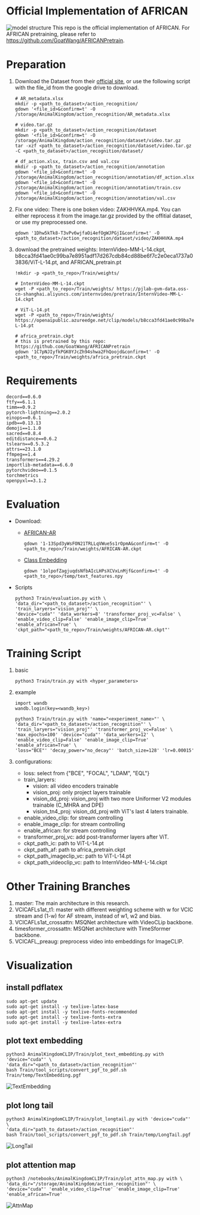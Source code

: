 # Official Implementation of AFRICAN
![model structure](assets/3_4_ModelStructureAF.png)
This repo is the official implementation of AFRICAN. For AFRICAN pretraining, please refer to https://github.com/GoatWang/AFRICANPretrain. 

# Preparation
1. Download the Dataset from their [official site](https://github.com/sutdcv/Animal-Kingdom), or use the following script with the file_id from the google drive to download.
    ```
    # AR_metadata.xlsx
    mkdir -p <path_to_dataset>/action_recognition/
    gdown '<file_id>&confirm=t' -O /storage/AnimalKingdom/action_recognition/AR_metadata.xlsx

    # video.tar.gz
    mkdir -p <path_to_dataset>/action_recognition/dataset
    gdown '<file_id>&confirm=t' -O /storage/AnimalKingdom/action_recognition/dataset/video.tar.gz
    tar -xzf <path_to_dataset>/action_recognition/dataset/video.tar.gz -C <path_to_dataset>/action_recognition/dataset/

    # df_action.xlsx, train.csv and val.csv
    mkdir -p <path_to_dataset>/action_recognition/annotation
    gdown '<file_id>&confirm=t' -O /storage/AnimalKingdom/action_recognition/annotation/df_action.xlsx
    gdown '<file_id>&confirm=t' -O /storage/AnimalKingdom/action_recognition/annotation/train.csv
    gdown '<file_id>&confirm=t' -O /storage/AnimalKingdom/action_recognition/annotation/val.csv
    ```

2. Fix one video: There is one boken video: ZAKHHVKA.mp4. You can either reprocess it from the image.tar.gz provided by the offitial dataset, or use my preprocessed one.
    ```
    gdown '1Dhw5kTk8-T3vPv6wjfaOi4efOgWJPGjI&confirm=t' -O <path_to_dataset>/action_recognition/dataset/video/ZAKHHVKA.mp4
    ```

3. download the pretrained weights: InternVideo-MM-L-14.ckpt, b8cca3fd41ae0c99ba7e8951adf17d267cdb84cd88be6f7c2e0eca1737a03836/ViT-L-14.pt, and AFRICAN_pretrain.pt
    ```
    !mkdir -p <path_to_repo>/Train/weights/

    # InternVideo-MM-L-14.ckpt
    wget -P <path_to_repo>/Train/weights/ https://pjlab-gvm-data.oss-cn-shanghai.aliyuncs.com/internvideo/pretrain/InternVideo-MM-L-14.ckpt

    # ViT-L-14.pt
    wget -P <path_to_repo>/Train/weights/ https://openaipublic.azureedge.net/clip/models/b8cca3fd41ae0c99ba7e8951adf17d267cdb84cd88be6f7c2e0eca1737a03836/ViT-L-14.pt

    # africa_pretrain.ckpt
    # this is pretrained by this repo: https://github.com/GoatWang/AFRICANPretrain
    gdown '1C7pNJIyfkPGK0YJcZh94shwa2FhQoojd&confirm=t' -O <path_to_repo>/Train/weights/africa_pretrain.ckpt
    ```

# Requirements
```
decord==0.6.0
ftfy==6.1.1
timm==0.9.2
pytorch-lightning==2.0.2
einops==0.6.1
ipdb==0.13.13
demoji==1.1.0
sacred==0.8.4
editdistance==0.6.2
tslearn==0.5.3.2
attrs==23.1.0
ffmpeg==1.4
transformers==4.29.2
importlib-metadata==6.6.0
pytorchvideo==0.1.5
torchmetrics
openpyxl==3.1.2
```

# Evaluation
- Download: 
    - [AFRICAN-AR](https://drive.google.com/file/d/1-13Spd3yWsFON21TRLLqVWue5s1rOpmA/view?usp=sharing)
        ```
        gdown '1-13Spd3yWsFON21TRLLqVWue5s1rOpmA&confirm=t' -O <path_to_repo>/Train/weights/AFRICAN-AR.ckpt
        ```
    - [Class Embedding](https://drive.google.com/file/d/1olpofZagjuqdsNfbAIcLHPsXCVxLnMjf/view?usp=sharing)
        ```
        gdown '1olpofZagjuqdsNfbAIcLHPsXCVxLnMjf&confirm=t' -O <path_to_repo>/temp/text_features.npy
        ```

- Scripts
    ```
    python3 Train/evaluation.py with \
    'data_dir="<path_to_dataset>/action_recognition"' \
    'train_laryers="vision_proj"' \
    'device="cuda"' 'data_workers=8' 'transformer_proj_vc=False' \
    'enable_video_clip=False' 'enable_image_clip=True' 'enable_african=True' \
    'ckpt_path="<path_to_repo>/Train/weights/AFRICAN-AR.ckpt"'
    ```

<!-- - Output
    ```
    ┏━━━━━━━━━━━━━━━━━━━━━━━━━━━━━━━━━━┳━━━━━━━━━━━━━━━━━━━━━━━━━━━━━━━━━━┓
    ┃           Test metric            ┃           DataLoader 0           ┃
    ┡━━━━━━━━━━━━━━━━━━━━━━━━━━━━━━━━━━╇━━━━━━━━━━━━━━━━━━━━━━━━━━━━━━━━━━┩
    │          test_map_head           │        0.7298517823219298        │
    │         test_map_middle          │        0.6446024182173462        │
    │          test_map_tail           │        0.4854412376880648        │
    │     valid_MultilabelAccuracy     │        0.9909964203834532        │
    │ valid_MultilabelAveragePrecision │        0.5545015335083334        │
    │    valid_MultilabelExactMatch    │        0.2834645807743076        │
    └──────────────────────────────────┴──────────────────────────────────┘    
    ``` -->

# Training Script
1. basic
    ```
    python3 Train/train.py with <hyper_parameters>
    ```

2. example
    ```
    import wandb
    wandb.login(key=<wandb_key>)

    python3 Train/train.py with 'name="<experiment_name>"' \
    'data_dir="<path_to_dataset>/action_recognition"' \
    'train_laryers="vision_proj"' 'transformer_proj_vc=False' \
    'max_epochs=100' 'device="cuda"' 'data_workers=12' \
    'enable_video_clip=False' 'enable_image_clip=True' 'enable_african=True' \
    'loss="BCE"' 'decay_power="no_decay"' 'batch_size=128' 'lr=0.00015' 
    ```

3. configurations:
    - loss: select from {"BCE", "FOCAL", "LDAM", "EQL"}
    - train_laryers: 
        - vision: all video encoders trainable
        - vision_proj: only project layers trainable
        - vision_dd_proj: vision_proj with two more Uniformer V2 modules trainable (C_MHRA and DPE)
        - vision_tn4_proj: vision_dd_proj with ViT's last 4 laters trainable.
    - enable_video_clip: for stream controlling
    - enable_image_clip: for stream controlling
    - enable_african: for stream controlling
    - transformer_proj_vc: add post-transformer layers after ViT.
    - ckpt_path_ic: path to ViT-L-14.pt
    - ckpt_path_af: path to africa_pretrain.ckpt
    - ckpt_path_imageclip_vc: path to ViT-L-14.pt
    - ckpt_path_videoclip_vc: path to InternVideo-MM-L-14.ckpt

# Other Training Branches
1. master: The main architecture in this research.
2. VCICAFLs1at_t1: master with different weighting scheme with w for VCIC stream and (1-w) for AF stream, instead of w1, w2 and bias.
3. VCICAFLs1at_crossattn: MSQNet architecture with VideoCLip backbone.
4. timesformer_crossattn: MSQNet architecture with TimeSformer backbone.
5. VCICAFL_preaug: preprocess video into embeddings for ImageCLIP.

# Visualization
## install pdflatex
```
sudo apt-get update
sudo apt-get install -y texlive-latex-base
sudo apt-get install -y texlive-fonts-recommended
sudo apt-get install -y texlive-fonts-extra
sudo apt-get install -y texlive-latex-extra
```

## plot text embedding
```
python3 AnimalKingdomCLIP/Train/plot_text_embedding.py with 'device="cuda"' \
'data_dir="<path_to_dataset>/action_recognition"'
bash Train/tool_scripts/convert_pgf_to_pdf.sh Train/temp/TextEmbedding.pgf
```
![TextEmbedding](assets/TextEmbedding.png)


## plot long tail
```
python3 AnimalKingdomCLIP/Train/plot_longtail.py with 'device="cuda"' \
'data_dir="path_to_dataset>/action_recognition"'
bash Train/tool_scripts/convert_pgf_to_pdf.sh Train/temp/LongTail.pgf
```
![LongTail](assets/LongTail.png)

## plot attention map
```
python3 /notebooks/AnimalKingdomCLIP/Train/plot_attn_map.py with \
'data_dir="/storage/AnimalKingdom/action_recognition"' \
'device="cuda"' 'enable_video_clip=True' 'enable_image_clip=True' 'enable_african=True'
```
![AttnMap](assets/AttnMap.png)